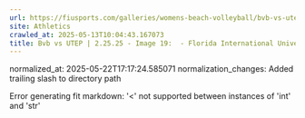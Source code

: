 ```yaml
---
url: https://fiusports.com/galleries/womens-beach-volleyball/bvb-vs-utep-2-25-25/image-19/356/62699/
site: Athletics
crawled_at: 2025-05-13T10:04:43.167073
title: Bvb vs UTEP | 2.25.25 - Image 19:  - Florida International University
---
```

normalized_at: 2025-05-22T17:17:24.585071
normalization_changes: Added trailing slash to directory path

Error generating fit markdown: '<' not supported between instances of 'int' and 'str'